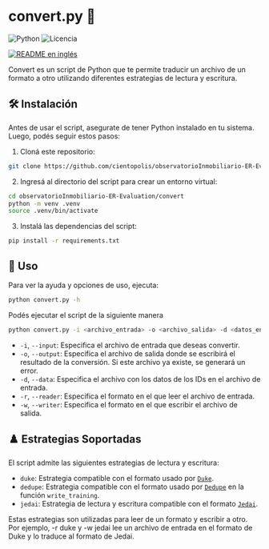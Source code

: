 # convert.py :arrows_counterclockwise:

![Python](https://img.shields.io/badge/Lenguaje-Python-blue.svg)
![Licencia](https://img.shields.io/badge/Licencia-MIT-green.svg)

[![README en inglés](https://img.shields.io/badge/lang-en-red.svg)](./README.md)

Convert es un script de Python que te permite traducir un archivo de
un formato a otro utilizando diferentes estrategias de lectura y escritura.

## :hammer_and_wrench: Instalación

Antes de usar el script, asegurate de tener Python instalado en tu sistema.
Luego, podés seguir estos pasos:

1. Cloná este repositorio:

```bash
git clone https://github.com/cientopolis/observatorioInmobiliario-ER-Evaluation
```

2. Ingresá al directorio del script para crear un entorno virtual:

```bash
cd observatorioInmobiliario-ER-Evaluation/convert
python -m venv .venv
source .venv/bin/activate
```

3. Instalá las dependencias del script:

```bash
pip install -r requirements.txt
```

## :rocket: Uso

Para ver la ayuda y opciones de uso, ejecuta:

```bash
python convert.py -h
```

Podés ejecutar el script de la siguiente manera

```bash
python convert.py -i <archivo_entrada> -o <archivo_salida> -d <datos_entrada> -r <lectura> -w <escritura>
```

- `-i`, `--input`: Especifica el archivo de entrada que deseas convertir.
- `-o`, `--output`: Especifica el archivo de salida donde se escribirá el
    resultado de la conversión. Si este archivo ya existe, se generará un error.
- `-d`, `--data`: Especifica el archivo con los datos de los IDs en el
    archivo de entrada.
- `-r`, `--reader`: Especifica el formato en el que leer el archivo de entrada.
- `-w`, `--writer`: Especifica el formato en el que escribir el archivo de salida.

## :chess_pawn: Estrategias Soportadas

El script admite las siguientes estrategias de lectura y escritura:

- `duke`: Estrategia compatible con el formato usado por [`Duke`](https://github.com/larsga/Duke/).
- `dedupe`: Estrategia compatible con el formato usado por [`Dedupe`](https://github.com/dedupeio/dedupe) en la función `write_training`.
- `jedai`: Estrategia de lectura y escritura compatible con el formato [`Jedai`](https://github.com/AI-team-UoA/pyJedAI/tree/main).

Estas estrategias son utilizadas para leer de un formato y escribir a otro.
Por ejemplo, -r duke y -w jedai lee un archivo de entrada en el formato de Duke
y lo traduce al formato de Jedai.
